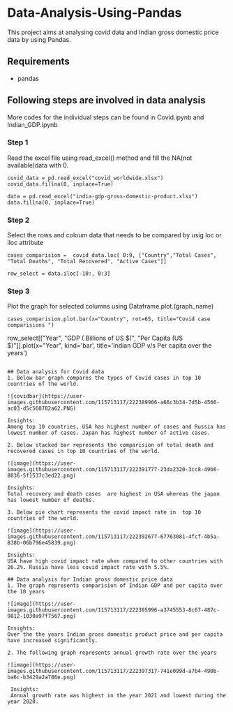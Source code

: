 # Data-Analysis-Using-Pandas
This project aims at analysing covid data and Indian gross domestic price data by using Pandas.

## Requirements
- pandas

## Following steps are involved in data analysis
More codes for the individual steps can be found in Covid.ipynb and Indian_GDP.ipynb

### Step 1
Read the excel file using read_excel() method and fill the NA(not available)data  with 0.
```
covid_data = pd.read_excel("covid_worldwide.xlsx")
covid_data.fillna(0, inplace=True)
```
```
data = pd.read_excel("india-gdp-gross-domestic-product.xlsx")
data.fillna(0, inplace=True)
```

### Step 2
Select the rows and coloum data that needs to be compared by usig loc or iloc attribute

```
cases_comparision =  covid_data.loc[ 0:9, ["Country","Total Cases", "Total Deaths", "Total Recovered", "Active Cases"]]
```
```
row_select = data.iloc[-10:, 0:3]
```

### Step 3
Plot the graph for selected columns using Dataframe.plot.(graph_name)
```
cases_comparision.plot.bar(x="Country", rot=65, title="Covid case comparisions ")

```
row_select[["Year", "GDP ( Billions of US $)", "Per Capita (US $)"]].plot(x="Year", kind='bar', title='Indian GDP v/s Per capita over the years')
```

## Data analysis for Covid data
1. Below bar graph compares the types of Covid cases in top 10 countries of the world.

![covidbar](https://user-images.githubusercontent.com/115713117/222389906-a66c3b34-7d5b-4566-ac03-d5c560782a62.PNG)

Insights:
Among top 10 countries, USA has highest number of cases and Russia has lowest number of cases. Japan has highest number of active cases. 

2. Below stacked bar represents the comparision of total death and recovered cases in top 10 countries of the world.

![image](https://user-images.githubusercontent.com/115713117/222391777-23da2320-3cc8-49b6-8036-5f1537c3ed22.png)

Insights:
Total recovery and death cases  are highest in USA whereas the japan has lowest number of deaths.

3. Below pie chart represents the covid impact rate in  top 10 countries of the world.

![image](https://user-images.githubusercontent.com/115713117/222392677-67763081-4fcf-4b5a-838b-06b796e45839.png)

Insights:
USA have high covid impact rate when compared to other countries with 26.2%. Russia have less covid impact rate with 5.5%.

## Data analysis for Indian gross domestic price data
1. The graph represents comparision of Indian GDP and per capita over the 10 years

![image](https://user-images.githubusercontent.com/115713117/222395996-a3745553-8c67-487c-9812-1030a97f7567.png)

Insights:
Over the the years Indian gross domestic product price and per capita have increased significantly.

2. The following graph represents annual growth rate over the years

![image](https://user-images.githubusercontent.com/115713117/222397317-741e099d-a7b4-490b-ba6c-b3429a2a786e.png)
 
 Insights:
 Annual growth rate was highest in the year 2021 and lowest during the year 2020.



